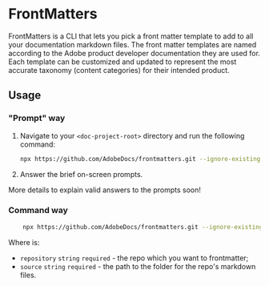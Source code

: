 # FrontMatters

FrontMatters is a CLI that lets you pick a front matter template to add to all your documentation markdown files. 
The front matter templates are named according to the Adobe product developer documentation they are used for. 
Each template can be customized and updated to represent the most accurate taxonomy (content categories) for their intended product.

## Usage

### "Prompt" way

1. Navigate to your `<doc-project-root>` directory and run the following command:

    ```bash
    npx https://github.com/AdobeDocs/frontmatters.git --ignore-existing
    ```

2. Answer the brief on-screen prompts. 
   
More details to explain valid answers to the prompts soon!

### Command way

```bash
    npx https://github.com/AdobeDocs/frontmatters.git --ignore-existing -r [repository] -s [source]
```
Where is:
- `repository` `string` `required` - the repo which you want to frontmatter;
- `source` `string` `required` - the path to the folder for the repo's markdown files.
